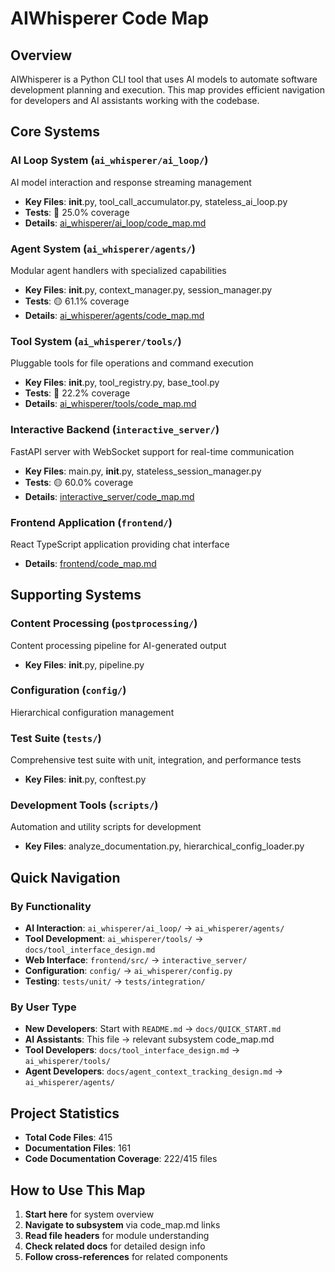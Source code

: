 # AIWhisperer Code Map

## Overview
AIWhisperer is a Python CLI tool that uses AI models to automate software
development planning and execution. This map provides efficient navigation
for developers and AI assistants working with the codebase.

## Core Systems

### AI Loop System (`ai_whisperer/ai_loop/`)
AI model interaction and response streaming management
- **Key Files**: __init__.py, tool_call_accumulator.py, stateless_ai_loop.py
- **Tests**: 🔴 25.0% coverage
- **Details**: [ai_whisperer/ai_loop/code_map.md](ai_whisperer/ai_loop/code_map.md)

### Agent System (`ai_whisperer/agents/`)
Modular agent handlers with specialized capabilities
- **Key Files**: __init__.py, context_manager.py, session_manager.py
- **Tests**: 🟡 61.1% coverage
- **Details**: [ai_whisperer/agents/code_map.md](ai_whisperer/agents/code_map.md)

### Tool System (`ai_whisperer/tools/`)
Pluggable tools for file operations and command execution
- **Key Files**: __init__.py, tool_registry.py, base_tool.py
- **Tests**: 🔴 22.2% coverage
- **Details**: [ai_whisperer/tools/code_map.md](ai_whisperer/tools/code_map.md)

### Interactive Backend (`interactive_server/`)
FastAPI server with WebSocket support for real-time communication
- **Key Files**: main.py, __init__.py, stateless_session_manager.py
- **Tests**: 🟡 60.0% coverage
- **Details**: [interactive_server/code_map.md](interactive_server/code_map.md)

### Frontend Application (`frontend/`)
React TypeScript application providing chat interface
- **Details**: [frontend/code_map.md](frontend/code_map.md)

## Supporting Systems

### Content Processing (`postprocessing/`)
Content processing pipeline for AI-generated output
- **Key Files**: __init__.py, pipeline.py

### Configuration (`config/`)
Hierarchical configuration management

### Test Suite (`tests/`)
Comprehensive test suite with unit, integration, and performance tests
- **Key Files**: __init__.py, conftest.py

### Development Tools (`scripts/`)
Automation and utility scripts for development
- **Key Files**: analyze_documentation.py, hierarchical_config_loader.py

## Quick Navigation

### By Functionality
- **AI Interaction**: `ai_whisperer/ai_loop/` → `ai_whisperer/agents/`
- **Tool Development**: `ai_whisperer/tools/` → `docs/tool_interface_design.md`
- **Web Interface**: `frontend/src/` → `interactive_server/`
- **Configuration**: `config/` → `ai_whisperer/config.py`
- **Testing**: `tests/unit/` → `tests/integration/`

### By User Type
- **New Developers**: Start with `README.md` → `docs/QUICK_START.md`
- **AI Assistants**: This file → relevant subsystem code_map.md
- **Tool Developers**: `docs/tool_interface_design.md` → `ai_whisperer/tools/`
- **Agent Developers**: `docs/agent_context_tracking_design.md` → `ai_whisperer/agents/`

## Project Statistics
- **Total Code Files**: 415
- **Documentation Files**: 161
- **Code Documentation Coverage**: 222/415 files

## How to Use This Map
1. **Start here** for system overview
2. **Navigate to subsystem** via code_map.md links
3. **Read file headers** for module understanding
4. **Check related docs** for detailed design info
5. **Follow cross-references** for related components